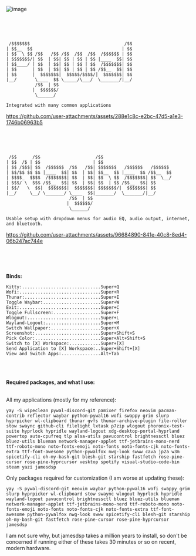 ![image](https://github.com/user-attachments/assets/7b50bbbc-d009-456d-928f-7b2178db180b)

<br />
<br />
<br />

```
 /$$$$$$$                                    /$$
| $$__  $$                                  | $$
| $$  \ $$ /$$   /$$ /$$  /$$  /$$  /$$$$$$ | $$
| $$$$$$$/| $$  | $$| $$ | $$ | $$ |____  $$| $$
| $$____/ | $$  | $$| $$ | $$ | $$  /$$$$$$$| $$
| $$      | $$  | $$| $$ | $$ | $$ /$$__  $$| $$
| $$      |  $$$$$$$|  $$$$$/$$$$/|  $$$$$$$| $$
|__/       \____  $$ \_____/\___/  \_______/|__/
           /$$  | $$                            
          |  $$$$$$/                            
           \______/

Integrated with many common applications
```

https://github.com/user-attachments/assets/288e1c8c-e2bc-47d5-a1e3-1746b06963b5

<br />
<br />
<br />

```
 /$$      /$$                     /$$                          
| $$  /$ | $$                    | $$                          
| $$ /$$$| $$  /$$$$$$  /$$   /$$| $$$$$$$   /$$$$$$   /$$$$$$ 
| $$/$$ $$ $$ |____  $$| $$  | $$| $$__  $$ |____  $$ /$$__  $$
| $$$$_  $$$$  /$$$$$$$| $$  | $$| $$  \ $$  /$$$$$$$| $$  \__/
| $$$/ \  $$$ /$$__  $$| $$  | $$| $$  | $$ /$$__  $$| $$      
| $$/   \  $$|  $$$$$$$|  $$$$$$$| $$$$$$$/|  $$$$$$$| $$      
|__/     \__/ \_______/ \____  $$|_______/  \_______/|__/      
                        /$$  | $$                              
                       |  $$$$$$/                              
                        \______/

Usable setup with dropdown menus for audio EQ, audio output, internet, and bluetooth.
```

https://github.com/user-attachments/assets/96684890-841e-40c8-8ed4-06b247ac744e

<br />
<br />
<br />

**Binds:**

```
Kitty:..............................Super+Q
Wofi:...............................Super+R
Thunar:.............................Super+E
Toggle Waybar:......................Super+W
Exit:...............................Super+C
Toggle Fullscreen:..................Super+F
Wlogout:............................Super+L
Wayland-Logout:.....................Super+M
Switch Wallpaper:...................Super+X
Screenshot:.........................Super+Shift+S
Pick Color:.........................Super+Alt+Shift+S
Switch to [X] Workspace:............Super+[X]
Send Application to [X] Workspace:..Super+Shift+[X]
View and Switch Apps:...............Alt+Tab
```

<br />
<br />

**Required packages, and what I use:**

<br />
All my applications (mostly for my reference):

```
yay -S wipeclean pywal-discord-git pamixer firefox neovim pacman-contrib reflector waybar python-pywal16 wofi swappy grim slurp hyprpicker wl-clipboard thunar gvfs thunar-archive-plugin file-roller stow swaync github-cli filelight lxtask p7zip wlogout phoronix-test-suite hyprlock hypridle wayland-logout xdg-desktop-portal-hyprland powertop auto-cpufreq tlp alsa-utils pavucontrol brightnessctl bluez bluez-utils blueman network-manager-applet ttf-jetbrains-mono-nerd ttf-roboto-mono noto-fonts-emoji noto-fonts noto-fonts-cjk noto-fonts-extra ttf-font-awesome python-pywalfox nwg-look swww cava jp2a w3m spicetify-cli oh-my-bash-git blesh-git starship fastfetch rose-pine-cursor rose-pine-hyprcursor vesktop spotify visual-studio-code-bin steam yazi jamesdsp
```

Only packages required for customization (I am worse at updating these):

```
yay -S pywal-discord-git neovim waybar python-pywal16 wofi swappy grim slurp hyprpicker wl-clipboard stow swaync wlogout hyprlock hypridle wayland-logout pavucontrol brightnessctl bluez bluez-utils blueman network-manager-applet ttf-jetbrains-mono-nerd ttf-roboto-mono noto-fonts-emoji noto-fonts noto-fonts-cjk noto-fonts-extra ttf-font-awesome python-pywalfox nwg-look swww spicetify-cli blesh-git starship oh-my-bash-git fastfetch rose-pine-cursor rose-pine-hyprcursor jamesdsp
```

I am not sure why, but jamesdsp takes a million years to install, so don't be concerned if running either of these takes 30 minutes or so on recent, modern hardware.
